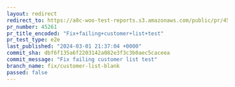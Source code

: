 ```yaml
---
layout: redirect
redirect_to: https://a8c-woo-test-reports.s3.amazonaws.com/public/pr/45261/e2e/index.html
pr_number: 45261
pr_title_encoded: "Fix+failing+customer+list+test"
pr_test_type: e2e
last_published: "2024-03-01 21:37:04 +0000"
commit_sha: dbf6f135a6f2203142a082e3f3c3b0aec5caceea
commit_message: "Fix failing customer list test"
branch_name: fix/customer-list-blank
passed: false
---
```


